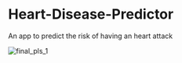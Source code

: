 # Heart-Disease-Predictor
An app to predict the risk of having an heart attack


![final_pls_1](https://user-images.githubusercontent.com/59619895/86520800-65851580-be16-11ea-86c8-ad58366a72ed.gif)


